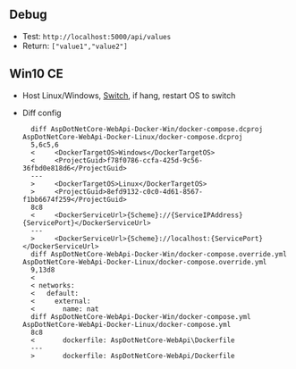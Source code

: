 ## Debug
- Test: `http://localhost:5000/api/values`
- Return: `["value1","value2"]`

## Win10 CE
- Host Linux/Windows, [Switch](https://stackoverflow.com/questions/46779911/asp-net-core-docker-build-error), if hang, restart OS to switch
- Diff config

		diff AspDotNetCore-WebApi-Docker-Win/docker-compose.dcproj AspDotNetCore-WebApi-Docker-Linux/docker-compose.dcproj
		5,6c5,6
		<     <DockerTargetOS>Windows</DockerTargetOS>
		<     <ProjectGuid>f78f0786-ccfa-425d-9c56-36fbd0e818d6</ProjectGuid>
		---
		>     <DockerTargetOS>Linux</DockerTargetOS>
		>     <ProjectGuid>8efd9132-c0c0-4d61-8567-f1bb6674f259</ProjectGuid>
		8c8
		<     <DockerServiceUrl>{Scheme}://{ServiceIPAddress}{ServicePort}</DockerServiceUrl>
		---
		>     <DockerServiceUrl>{Scheme}://localhost:{ServicePort}</DockerServiceUrl>
		diff AspDotNetCore-WebApi-Docker-Win/docker-compose.override.yml AspDotNetCore-WebApi-Docker-Linux/docker-compose.override.yml
		9,13d8
		< 
		< networks:
		<   default:
		<     external:
		<       name: nat
		diff AspDotNetCore-WebApi-Docker-Win/docker-compose.yml AspDotNetCore-WebApi-Docker-Linux/docker-compose.yml
		8c8
		<       dockerfile: AspDotNetCore-WebApi\Dockerfile
		---
		>       dockerfile: AspDotNetCore-WebApi/Dockerfile
